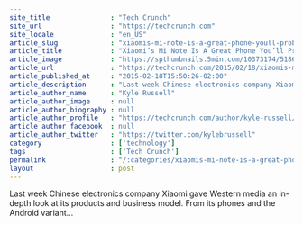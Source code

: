 ```yaml
---
site_title               : "Tech Crunch"
site_url                 : "https://techcrunch.com"
site_locale              : "en_US"
article_slug             : "xiaomis-mi-note-is-a-great-phone-youll-probably-never-get-to-buy"
article_title            : "Xiaomi’s Mi Note Is A Great Phone You’ll Probably Never Get To Buy"
article_image            : "https://spthumbnails.5min.com/10373174/518658657_c.jpg?w=764&h=400"
article_url              : "https://techcrunch.com/2015/02/18/xiaomis-mi-note-is-a-great-phone-youll-probably-never-get-to-buy/"
article_published_at     : "2015-02-18T15:50:26-02:00"
article_description      : "Last week Chinese electronics company Xiaomi gave Western media an in-depth look at its products and business model. From its phones and the Android variant..."
article_author_name      : "Kyle Russell"
article_author_image     : null
article_author_biography : null
article_author_profile   : "https://techcrunch.com/author/kyle-russell/"
article_author_facebook  : null
article_author_twitter   : "https://twitter.com/kylebrussell"
category                 : ['technology']
tags                     : ['Tech Crunch']
permalink                : "/:categories/xiaomis-mi-note-is-a-great-phone-youll-probably-never-get-to-buy/"
layout                   : post
---
```


Last week Chinese electronics company Xiaomi gave Western media an in-depth look at its products and business model. From its phones and the Android variant...
